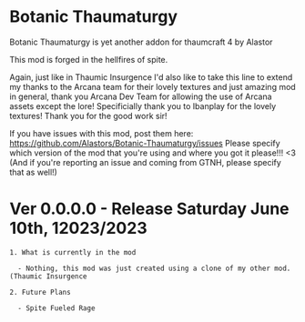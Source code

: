 # Botanic Thaumaturgy
Botanic Thaumaturgy is yet another addon for thaumcraft 4 by Alastor
   
This mod is forged in the hellfires of spite.

Again, just like in Thaumic Insurgence I'd also like to take this line to extend my thanks to the Arcana team for their lovely textures and just amazing mod in general, thank you Arcana Dev Team for allowing the use of Arcana assets except the lore!
Specificially thank you to Ibanplay for the lovely textures! Thank you for the good work sir!

If you have issues with this mod, post them here: https://github.com/Alastors/Botanic-Thaumaturgy/issues
Please specify which version of the mod that you're using and where you got it please!!! <3
(And if you're reporting an issue and coming from GTNH, please specify that as well!)


      
# Ver 0.0.0.0 - Release Saturday June 10th, 12023/2023    
    1. What is currently in the mod
    
      - Nothing, this mod was just created using a clone of my other mod. (Thaumic Insurgence
    
    2. Future Plans
    
      - Spite Fueled Rage
      
      
      
      
